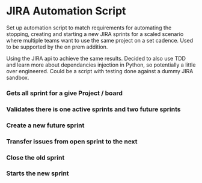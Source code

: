 # JIRA Automation Script

Set up automation script to match requirements for automating the stopping, creating and starting a new JIRA sprints for a scaled scenario where multiple teams want to use the same project on a set cadence. Used to be supported by the on prem addition.

Using the JIRA api to achieve the same results. Decided to also use TDD and learn more about dependancies injection in Python, so potentially a little over engineered. Could be a script with testing done against a dummy JIRA sandbox.

### Gets all sprint for a give Project / board

### Validates there is one active sprints and two future sprints

### Create a new future sprint

### Transfer issues from open sprint to the next

### Close the old sprint

### Starts the new sprint

